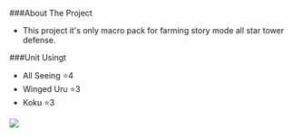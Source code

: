 ###About The Project

* This project it's only macro pack for farming story mode all star tower defense.

###Unit Usingt
* All Seeing ⭐4
* Winged Uru ⭐3
* Koku ⭐3

![](https://cdn.discordapp.com/attachments/870201487458979910/970085087452479508/unknown.png)
